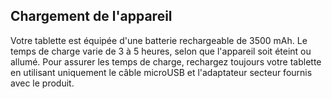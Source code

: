 ## Chargement de l'appareil

Votre tablette est équipée d'une batterie rechargeable de 3500 mAh. Le temps de charge varie de 3 à 5 heures, selon que l'appareil soit éteint ou allumé. Pour assurer les temps de charge, rechargez toujours votre tablette en utilisant uniquement le câble microUSB et l'adaptateur secteur fournis avec le produit.
